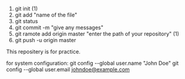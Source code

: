 1. git init (1)
2. git add "name of the file"
3. git status
4. git commit -m "give any messages"
5. git ramote add origin master  "enter the path of your repository" (1)
6. git push -u origin master

This repositery is for practice.

for system configuration: 
git config --global user.name "John Doe"
git config --global user.email johndoe@example.com
